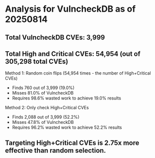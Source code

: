 # Analysis for VulncheckDB as of 20250814

## Total VulncheckDB CVEs: 3,999
## Total High and Critical CVEs: 54,954 (out of 305,298 total CVEs)

Method 1: Random coin flips (54,954 times - the number of High+Critical CVEs)
  - Finds 760 out of 3,999 (19.0%)
  - Misses 81.0% of VulncheckDB
  - Requires 98.6% wasted work to achieve 19.0% results

Method 2: Only check High+Critical CVEs
  - Finds 2,088 out of 3,999 (52.2%)
  - Misses 47.8% of VulncheckDB
  - Requires 96.2% wasted work to achieve 52.2% results

## Targeting High+Critical CVEs is 2.75x more effective than random selection.
